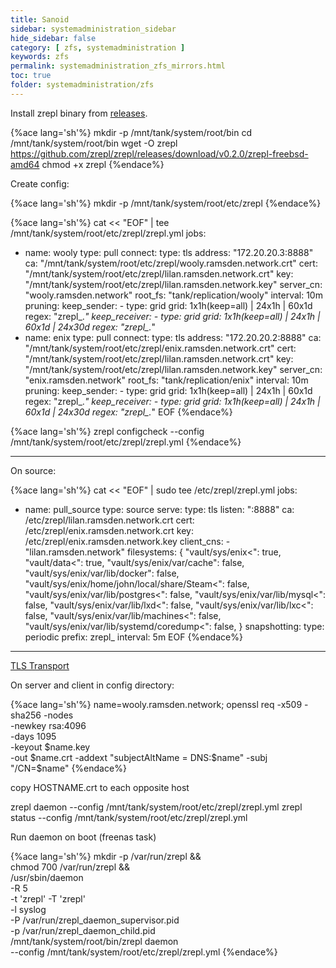 ```yaml
---
title: Sanoid
sidebar: systemadministration_sidebar
hide_sidebar: false
category: [ zfs, systemadministration ]
keywords: zfs
permalink: systemadministration_zfs_mirrors.html
toc: true
folder: systemadministration/zfs
---
```


Install zrepl binary from [releases](https://github.com/zrepl/zrepl/releases).

{%ace lang='sh'%}
mkdir -p /mnt/tank/system/root/bin
cd /mnt/tank/system/root/bin
wget -O zrepl https://github.com/zrepl/zrepl/releases/download/v0.2.0/zrepl-freebsd-amd64
chmod +x zrepl
{%endace%}

Create config:

{%ace lang='sh'%}
mkdir -p /mnt/tank/system/root/etc/zrepl
{%endace%}

{%ace lang='sh'%}
cat << "EOF" | tee /mnt/tank/system/root/etc/zrepl/zrepl.yml
jobs:
  - name: wooly
    type: pull
    connect:
      type: tls
      address: "172.20.20.3:8888"
      ca: "/mnt/tank/system/root/etc/zrepl/wooly.ramsden.network.crt"
      cert: "/mnt/tank/system/root/etc/zrepl/lilan.ramsden.network.crt"
      key: "/mnt/tank/system/root/etc/zrepl/lilan.ramsden.network.key"
      server_cn: "wooly.ramsden.network"
    root_fs: "tank/replication/wooly"
    interval: 10m
    pruning:
      keep_sender:
        - type: grid
          grid: 1x1h(keep=all) | 24x1h | 60x1d
          regex: "zrepl_.*"
      keep_receiver:
        - type: grid
          grid: 1x1h(keep=all) | 24x1h | 60x1d | 24x30d
          regex: "zrepl_.*"
  - name: enix
    type: pull
    connect:
      type: tls
      address: "172.20.20.2:8888"
      ca: "/mnt/tank/system/root/etc/zrepl/enix.ramsden.network.crt"
      cert: "/mnt/tank/system/root/etc/zrepl/lilan.ramsden.network.crt"
      key: "/mnt/tank/system/root/etc/zrepl/lilan.ramsden.network.key"
      server_cn: "enix.ramsden.network"
    root_fs: "tank/replication/enix"
    interval: 10m
    pruning:
      keep_sender:
        - type: grid
          grid: 1x1h(keep=all) | 24x1h | 60x1d
          regex: "zrepl_.*"
      keep_receiver:
        - type: grid
          grid: 1x1h(keep=all) | 24x1h | 60x1d | 24x30d
          regex: "zrepl_.*"
EOF
{%endace%}

{%ace lang='sh'%}
zrepl configcheck --config /mnt/tank/system/root/etc/zrepl/zrepl.yml
{%endace%}

---

On source:

{%ace lang='sh'%}
cat << "EOF" | sudo tee /etc/zrepl/zrepl.yml
jobs:
- name: pull_source
  type: source
  serve:
    type: tls
    listen: ":8888"
    ca: /etc/zrepl/lilan.ramsden.network.crt
    cert: /etc/zrepl/enix.ramsden.network.crt
    key:  /etc/zrepl/enix.ramsden.network.key
    client_cns:
        - "lilan.ramsden.network"
  filesystems: {
    "vault/sys/enix<": true,
    "vault/data<": true,
    "vault/sys/enix/var/cache": false,
    "vault/sys/enix/var/lib/docker": false,
    "vault/sys/enix/home/john/local/share/Steam<": false,
    "vault/sys/enix/var/lib/postgres<": false,
    "vault/sys/enix/var/lib/mysql<": false,
    "vault/sys/enix/var/lib/lxd<": false,
    "vault/sys/enix/var/lib/lxc<": false,
    "vault/sys/enix/var/lib/machines<": false,
    "vault/sys/enix/var/lib/systemd/coredump<": false,
  }
  snapshotting:
    type: periodic
    prefix: zrepl_
    interval: 5m
EOF
{%endace%}

---

[TLS Transport](https://zrepl.github.io/configuration/transports.html#tls-transport)

On server and client in config directory:

{%ace lang='sh'%}
name=wooly.ramsden.network;
openssl req -x509 -sha256 -nodes \
 -newkey rsa:4096 \
 -days 1095 \
 -keyout $name.key \
 -out $name.crt -addext "subjectAltName = DNS:$name" -subj "/CN=$name"
{%endace%}

copy HOSTNAME.crt to each opposite host

zrepl daemon --config /mnt/tank/system/root/etc/zrepl/zrepl.yml
zrepl status --config /mnt/tank/system/root/etc/zrepl/zrepl.yml

Run daemon on boot (freenas task)

{%ace lang='sh'%}
mkdir -p /var/run/zrepl && \
chmod 700 /var/run/zrepl && \
/usr/sbin/daemon \
    -R 5 \
    -t 'zrepl' -T 'zrepl' \
    -l syslog \
    -P /var/run/zrepl_daemon_supervisor.pid \
    -p /var/run/zrepl_daemon_child.pid \
        /mnt/tank/system/root/bin/zrepl daemon \
            --config /mnt/tank/system/root/etc/zrepl/zrepl.yml
{%endace%}
